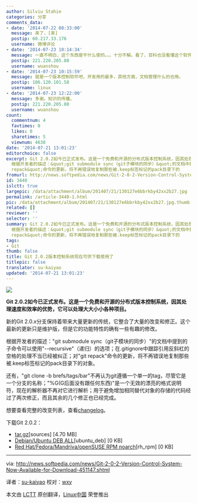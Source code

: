 ```yaml
---
author: Silviu Stahie
categories: 分享
comments_data:
- date: '2014-07-22 08:33:00'
  message: 来了，[来]
  postip: 60.217.33.176
  username: 微博评论
- date: '2014-07-23 10:14:34'
  message: 一直不明白，这个东西是干什么使的。。。十分不解。看了，百科也没看懂这个软件的用处
  postip: 221.220.205.80
  username: wuanshou
- date: '2014-07-23 10:15:59'
  message: 就是一个版本控制软件吧，开发用的最多，其他方面，文档管理什么的也用。
  postip: 106.120.101.58
  username: linux
- date: '2014-07-23 12:22:00'
  message: 多谢。知识的传播。
  postip: 221.220.205.80
  username: wuanshou
count:
  commentnum: 4
  favtimes: 0
  likes: 0
  sharetimes: 5
  viewnum: 4638
date: '2014-07-21 13:01:23'
editorchoice: false
excerpt: Git 2.0.2如今已正式发布。这是一个免费和开源的分布式版本控制系统，因其处理速度和效率的优势，它可以处理大大小小各种项目。 新的Git 2.0.x分支保持着带来大量更新的传统，它整合了大量的改变和修正。这个最新的更新只是维护版，但是它的功能特性的确有一些有趣的修改。
  根据开发者的描述：&quot;git submodule sync（git子模块的同步）&quot;的文档中提到的子命令可以使用&quot;--recursive&quot;（递归）的选项；在.gitignore中跟踪引用反斜杠的空格的处理不当已经被纠正；对&quot;git
  repack&quot;命令的更新，将不再错误地复制那些被.keep标签标记的pack目录下的
fromurl: http://news.softpedia.com/news/Git-2-0-2-Version-Control-System-Now-Available-for-Download-451147.shtml
id: 3440
islctt: true
largepic: /data/attachment/album/201407/21/130127e6bbrkby42xx2b27.jpg
permalink: /article-3440-1.html
pic: /data/attachment/album/201407/21/130127e6bbrkby42xx2b27.jpg.thumb.jpg
related: []
reviewer: ''
selector: ''
summary: Git 2.0.2如今已正式发布。这是一个免费和开源的分布式版本控制系统，因其处理速度和效率的优势，它可以处理大大小小各种项目。 新的Git 2.0.x分支保持着带来大量更新的传统，它整合了大量的改变和修正。这个最新的更新只是维护版，但是它的功能特性的确有一些有趣的修改。
  根据开发者的描述：&quot;git submodule sync（git子模块的同步）&quot;的文档中提到的子命令可以使用&quot;--recursive&quot;（递归）的选项；在.gitignore中跟踪引用反斜杠的空格的处理不当已经被纠正；对&quot;git
  repack&quot;命令的更新，将不再错误地复制那些被.keep标签标记的pack目录下的
tags:
- Git
thumb: false
title: Git 2.0.2版本控制系统现在可供下载使用了
titlepic: false
translator: su-kaiyao
updated: '2014-07-21 13:01:23'
---
```


![](/data/attachment/album/201407/21/130127e6bbrkby42xx2b27.jpg)


**Git 2.0.2如今已正式发布。这是一个免费和开源的分布式版本控制系统，因其处理速度和效率的优势，它可以处理大大小小各种项目。**


新的Git 2.0.x分支保持着带来大量更新的传统，它整合了大量的改变和修正。这个最新的更新只是维护版，但是它的功能特性的确有一些有趣的修改。


根据开发者的描述："git submodule sync（git子模块的同步）"的文档中提到的子命令可以使用"--recursive"（递归）的选项；在.gitignore中跟踪引用反斜杠的空格的处理不当已经被纠正；对"git repack"命令的更新，将不再错误地复制那些被.keep标签标记的pack目录下的对象。


还有，"git clone -b brefs/tags/bar"不再认为git遵循一个单一的tag，尽管它是一个分支的名称；"%G(G后面没有跟任何东西)"是一个无效的漂亮的格式说明符，现在的解析器不再对它进行解析；用于避免增加相同替代对象的存储的代码经过了两次修正，而且其余的几个修正也已经完成。


想要查看完整的改变列表，查看[changelog](https://github.com/git/git/blob/master/Documentation/RelNotes/2.0.2.txt)。


下载Git 2.0.2：


* [tar.gz](https://github.com/git/git/blob/master/Documentation/RelNotes/2.0.2.txt)[sources] [4.70 MB]
* [Debian/Ubuntu DEB ALL](https://github.com/git/git/archive/v2.0.2.tar.gz)[ubuntu\_deb] [0 KB]
* [Red Hat/Fedora/Mandriva/openSUSE RPM noarch](http://git-scm.com/download/linux)[rh\_rpm] [0 KB]




---


via: <http://news.softpedia.com/news/Git-2-0-2-Version-Control-System-Now-Available-for-Download-451147.shtml>


译者：[su-kaiyao](https://github.com/su-kaiyao) 校对：[wxy](https://github.com/wxy)


本文由 [LCTT](https://github.com/LCTT/TranslateProject) 原创翻译，[Linux中国](http://linux.cn/) 荣誉推出